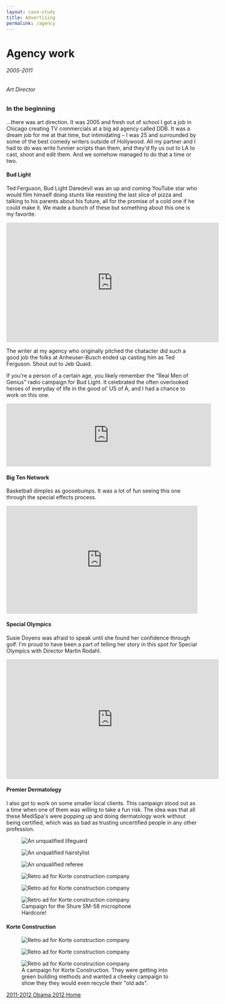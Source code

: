 ```yaml
---
layout: case-study
title: Advertising
permalink: /agency
---
```


<div class="page-hero-wrapper">
  <div class="slideshow">
    <div class="slide__bg slide__bg--8"></div>
    <h1 class="word">Agency work</h1>
  </div>
  <h6 class="page-subhead-timespan">
    2005-2011
  </h6>
  <h6 class="page-subhead-responsibilities">
    Art Director
  </h6>
</div>


<div class="page-body-wrapper">
  <h3 class="page-body-subhead">
    In the beginning
  </h3>
  <p class="page-body-copy">
    ...there was art direction. It was 2005 and fresh out of school I got a job in Chicago creating TV commercials at a big ad agency called DDB. It was a dream job for me at that time, but intimidating – I was 25 and surrounded by some of the best comedy writers outside of Hollywood. All my partner and I had to do was write funnier scripts than them, and they'd fly us out to LA to cast, shoot and edit them. And we somehow managed to do that a time or two.
  </p>

  <h4 class="page-body-interior-subhead">
    Bud Light
  </h4>

  <p class="page-body-copy">
    Ted Ferguson, Bud Light Daredevil was an up and coming YouTube star who would film himself doing stunts like resisting the last slice of pizza and talking to his parents about his future, all for the promise of a cold one if he could make it. We made a bunch of these but something about this one is my favorite.
  </p>

  <iframe width="560" height="315" src="https://www.youtube.com/embed/bU3RrrpzVec?si=R1wo5gbkMkGTaHm2" title="YouTube video player" frameborder="0" allow="accelerometer; autoplay; clipboard-write; encrypted-media; gyroscope; picture-in-picture; web-share" referrerpolicy="strict-origin-when-cross-origin" allowfullscreen></iframe>

  <p class="page-body-copy">
    The writer at my agency who originally pitched the chatacter did such a good job the folks at Anheuser-Busch ended up casting him as Ted Ferguson. Shout out to Jeb Quaid.
  </p>

  <p class="page-body-copy">
    If you're a person of a certain age, you likely remember the "Real Men of Genius" radio campaign for Bud Light. It celebrated the often overlooked heroes of everyday of life in the good ol' US of A, and I had a chance to work on this one.
  </p>

  <div class="iframe-wrapper">
    <iframe width="540" height="166" scrolling="no" frameborder="no" allow="autoplay" src="https://w.soundcloud.com/player/?url=https%3A//api.soundcloud.com/tracks/48091067&color=%23ff5500&auto_play=false&hide_related=false&show_comments=true&show_user=true&show_reposts=false&show_teaser=true"></iframe>
  </div>

  <h4 class="page-body-interior-subhead">
    Big Ten Network
  </h4>

  <p class="page-body-copy">
    Basketball dimples as goosebumps. It was a lot of fun seeing this one through the special effects process.
  </p>

  <div style="padding:56.25% 0 0 0;position:relative;"><iframe src="https://player.vimeo.com/video/19639144?badge=0&amp;autopause=0&amp;player_id=0&amp;app_id=58479" frameborder="0" allow="autoplay; fullscreen; picture-in-picture; clipboard-write" style="position:absolute;top:0;left:0;width:100%;height:100%;" title="Big Ten Network - Goosebumps"></iframe></div><script src="https://player.vimeo.com/api/player.js"></script>

  <h4 class="page-body-interior-subhead">
    Special Olympics
  </h4>

  <p class="page-body-copy">
    Susie Doyens was afraid to speak until she found her confidence through golf. I'm proud to have been a part of telling her story in this spot for Special Olympics with Director Martin Rodahl.
  </p>

  <iframe width="560" height="315" src="https://www.youtube.com/embed/bU3RrrpzVec?si=R1wo5gbkMkGTaHm2" title="YouTube video player" frameborder="0" allow="accelerometer; autoplay; clipboard-write; encrypted-media; gyroscope; picture-in-picture; web-share" referrerpolicy="strict-origin-when-cross-origin" allowfullscreen></iframe>

  <h4 class="page-body-interior-subhead">
    Premier Dermatology
  </h4>

  <p class="page-body-copy">
    I also got to work on some smaller local clients. This campaign stood out as a time when one of them was willing to take a fun risk. The idea was that all these MediSpa's were popping up and doing dermatology work without being certified, which was as bad as trusting uncertified people in any other profession.
  </p>

  <figure class="figure-inline">
    <img src="img/premier_derm/2_PREMIER_lifeguard.jpg" class="premier-lifeguard-img" alt="An unqualified lifeguard" />
    <figcaption class="case-study-caption"></figcaption>
  </figure>

  <figure class="figure-inline">
    <img src="img/premier_derm/1_PREMIER_hair.jpg" class="premier-hair-img" alt="An unqualified hairstylist" />
    <figcaption class="case-study-caption"></figcaption>
  </figure>

  <figure class="figure-inline">
    <img src="img/premier_derm/3_PREMIER_ref.jpg" class="premier-ref-img" alt="An unqualified referee" />
    <figcaption class="case-study-caption"></figcaption>
  </figure>

  <figure class="figure-pullout-shure">
    <img src="img/shure/shure1.jpg" class="korte-retro2-img" alt="Retro ad for Korte construction company" />
    <figcaption class="case-study-caption"></figcaption>
  </figure>
  <figure class="figure-pullout-shure">
    <img src="img/shure/shure2.jpg" class="korte-retro2-img" alt="Retro ad for Korte construction company" />
    <figcaption class="case-study-caption"></figcaption>
  </figure>
  <figure class="figure-pullout-shure">
    <img src="img/shure/shure3.jpg" class="korte-retro2-img" alt="Retro ad for Korte construction company" />
    <figcaption class="case-study-caption">Campaign for the Shure SM-58 microphone<br/> Hardcore!</figcaption>
  </figure>

  <h4 class="page-body-interior-subhead">
    Korte Construction
  </h4>

  <figure class="figure-inline">
    <img src="img/korte/korte-retro1.jpg" class="korte-retro1-img" alt="Retro ad for Korte construction company" />
    <figcaption class="case-study-caption"></figcaption>
  </figure>

  <figure class="figure-inline">
    <img src="img/korte/korte-retro2.jpg" class="korte-retro2-img" alt="Retro ad for Korte construction company" />
    <figcaption class="case-study-caption"></figcaption>
  </figure>

  <figure class="figure-inline">
    <img src="img/korte/korte-retro3.jpg" class="korte-retro3-img" alt="Retro ad for Korte construction company" />
    <figcaption class="case-study-caption">A campaign for Korte Construction. They were getting into green building methods and wanted a cheeky campaign to show they they would even recycle their "old ads".</figcaption>
  </figure>

  <nav class="case-study-end-nav">
    <a href="/ofa" class="case-study-previous-link">
      <span class="next-link-timespan">
        2011-2012
      </span>
      Obama 2012
    </a>
    <a href="/" class="case-study-next-link home-next-link">
      Home
    </a>
  </nav>

</div>


<script>
  {
    const effects = [
      {
        options: {
          shapeColors: ['#A2D48B','#a375dc','#f14c4f','#90c9f9','#fbb041'],
          shapesOnTop: true
        },
        hide: {
          shapesAnimationOpts: {
            duration: 50,
            easing: 'easeOutExpo',
            translateX: t => t.dataset.tx,
            translateY: t => t.dataset.ty,
            scale: 0,
            rotate: 0,
            opacity: {
              value: 0,
              duration: 50,
              easing: 'linear'
            }
          }
        },
        show: {
          shapesAnimationOpts: {
            duration: () => anime.random(1000,3000),
            delay: (t,i) => i*20,
            easing: 'easeOutElastic',
            translateX: t => {
              const tx = anime.random(-250,250);
              t.dataset.tx = tx;
              return [0,tx];
            },
            translateY: t => {
              const ty = anime.random(-250,250);
              t.dataset.ty = ty;
              return [0,ty];
            },
            scale: t => {
              const s = randomBetween(0.1,0.6);
              t.dataset.s = s;
              return [s,s];
            },
            rotate: () => anime.random(-90,90),
            opacity: {
              value: .6,
              duration: 1000,
              easing: 'linear'
            }
          }
        }
      },
    ];

    class Slideshow {
      constructor(el) {
        this.DOM = {};
        this.DOM.el = el;
        this.DOM.slides = Array.from(this.DOM.el.querySelectorAll('.slide'));
        this.DOM.bgs = Array.from(this.DOM.el.querySelectorAll('.slide__bg'));
        this.DOM.words = Array.from(this.DOM.el.querySelectorAll('.word'));
        this.slidesTotal = this.DOM.slides.length;
        this.current = 0;
        this.words = [];
        this.DOM.words.forEach((word, pos) => {
          this.words.push(new Word(word, effects[pos].options));
        });

        this.isAnimating = true;
        this.words[this.current].show(effects[this.current].show).then(() => this.isAnimating = false);
      }
      show(direction) {
        if ( this.isAnimating ) return;
        this.isAnimating = true;

        let newPos;
        let currentPos = this.current;
        if ( direction === 'next' ) {
          newPos = currentPos < this.slidesTotal - 1 ? currentPos+1 : 0;
        }
        else if ( direction === 'prev' ) {
          newPos = currentPos > 0 ? currentPos-1 : this.slidesTotal - 1;
        }

        this.DOM.slides[newPos].style.opacity = 1;
        this.DOM.bgs[newPos].style.transform = 'none';
        anime({
          targets: this.DOM.bgs[currentPos],
          duration: 600,
          easing: [0.2,1,0.3,1],
          translateY: ['0%', direction === 'next' ? '-100%' : '100%'],
          complete: () => {
            this.DOM.slides[currentPos].classList.remove('slide--current');
            this.DOM.slides[currentPos].style.opacity = 0;
            this.DOM.slides[newPos].classList.add('slide--current');
            this.words[newPos].show(effects[newPos].show).then(() => this.isAnimating = false);
          }
        });

        this.words[newPos].hide();
        this.words[this.current].hide(effects[currentPos].hide).then(() => {

          this.current = newPos;
        });
      }
      }

    const slideshow = new Slideshow(document.querySelector('.slideshow'));
    document.querySelector('.slidenav__item--prev').addEventListener('click', () => slideshow.show('prev') );
    document.querySelector('.slidenav__item--next').addEventListener('click', () => slideshow.show('next') );
    document.addEventListener('keydown', (ev) => {
      const keyCode = ev.keyCode || ev.which;
      if ( keyCode === 37 ) {
        slideshow.show('prev');
      }
      else if ( keyCode === 39 ) {
        slideshow.show('next');
      }
    });
  }
</script>
